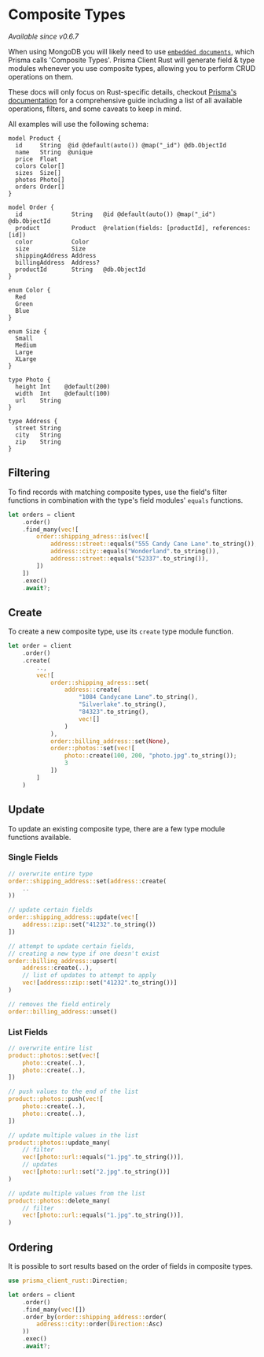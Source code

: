 # Composite Types

_Available since v0.6.7_

When using MongoDB you will likely need to use [`embedded documents`](https://www.mongodb.com/docs/manual/core/data-model-design/#std-label-data-modeling-embedding),
which Prisma calls 'Composite Types'.
Prisma Client Rust will generate field & type modules whenever you use composite types,
allowing you to perform CRUD operations on them.

These docs will only focus on Rust-specific details,
checkout [Prisma's documentation](https://www.prisma.io/docs/concepts/components/prisma-client/composite-types#changing-a-single-composite-type)
for a comprehensive guide including a list of all available operations, filters,
and some caveats to keep in mind.

All examples will use the following schema:

```prisma
model Product {
  id     String  @id @default(auto()) @map("_id") @db.ObjectId
  name   String  @unique
  price  Float
  colors Color[]
  sizes  Size[]
  photos Photo[]
  orders Order[]
}

model Order {
  id              String   @id @default(auto()) @map("_id") @db.ObjectId
  product         Product  @relation(fields: [productId], references: [id])
  color           Color
  size            Size
  shippingAddress Address
  billingAddress  Address?
  productId       String   @db.ObjectId
}

enum Color {
  Red
  Green
  Blue
}

enum Size {
  Small
  Medium
  Large
  XLarge
}

type Photo {
  height Int    @default(200)
  width  Int    @default(100)
  url    String
}

type Address {
  street String
  city   String
  zip    String
}
```

## Filtering

To find records with matching composite types,
use the field's filter functions in combination with the type's field modules' `equals` functions.

```rust
let orders = client
	.order()
	.find_many(vec![
		order::shipping_adress::is(vec![
			address::street::equals("555 Candy Cane Lane".to_string()),
			address::city::equals("Wonderland".to_string()),
			address::street::equals("52337".to_string()),
		])
	])
	.exec()
	.await?;
```

## Create

To create a new composite type, use its `create` type module function.

```rust
let order = client
	.order()
	.create(
		..,
		vec![
			order::shipping_adress::set(
				address::create(
					"1084 Candycane Lane".to_string(),
					"Silverlake".to_string(),
					"84323".to_string(),
					vec![]
				)
			),
			order::billing_address::set(None),
			order::photos::set(vec![
				photo::create(100, 200, "photo.jpg".to_string());
				3
			])
		]
	)
```

## Update

To update an existing composite type, there are a few type module functions available.

### Single Fields

```rust
// overwrite entire type
order::shipping_address::set(address::create(
	..
))

// update certain fields
order::shipping_address::update(vec![
	address::zip::set("41232".to_string())
])

// attempt to update certain fields,
// creating a new type if one doesn't exist
order::billing_address::upsert(
	address::create(..),
	// list of updates to attempt to apply
	vec![address::zip::set("41232".to_string())]
)

// removes the field entirely
order::billing_address::unset()
```

### List Fields

```rust
// overwrite entire list
product::photos::set(vec![
	photo::create(..),
	photo::create(..),
])

// push values to the end of the list
product::photos::push(vec![
	photo::create(..),
	photo::create(..),
])

// update multiple values in the list
product::photos::update_many(
	// filter
	vec![photo::url::equals("1.jpg".to_string())],
	// updates
	vec![photo::url::set("2.jpg".to_string())]
)

// update multiple values from the list
product::photos::delete_many(
	// filter
	vec![photo::url::equals("1.jpg".to_string())],
)
```

## Ordering

It is possible to sort results based on the order of fields in composite types.

```rust
use prisma_client_rust::Direction;

let orders = client
	.order()
	.find_many(vec![])
	.order_by(order::shipping_address::order(
		address::city::order(Direction::Asc)
	))
	.exec()
	.await?;
```
